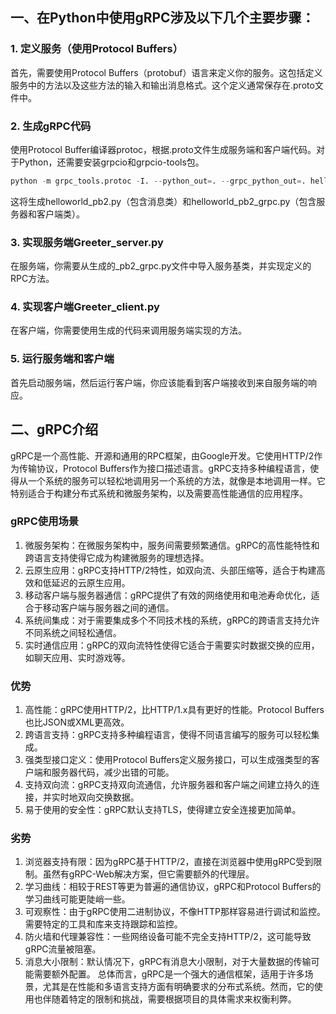 ## 一、在Python中使用gRPC涉及以下几个主要步骤：

### 1. 定义服务（使用Protocol Buffers）
首先，需要使用Protocol Buffers（protobuf）语言来定义你的服务。这包括定义服务中的方法以及这些方法的输入和输出消息格式。这个定义通常保存在.proto文件中。

### 2. 生成gRPC代码
使用Protocol Buffer编译器protoc，根据.proto文件生成服务端和客户端代码。对于Python，还需要安装grpcio和grpcio-tools包。
```python
python -m grpc_tools.protoc -I. --python_out=. --grpc_python_out=. helloworld.proto
```
这将生成helloworld_pb2.py（包含消息类）和helloworld_pb2_grpc.py（包含服务器和客户端类）。

### 3. 实现服务端Greeter_server.py
在服务端，你需要从生成的_pb2_grpc.py文件中导入服务基类，并实现定义的RPC方法。

### 4. 实现客户端Greeter_client.py
在客户端，你需要使用生成的代码来调用服务端实现的方法。

### 5. 运行服务端和客户端
首先启动服务端，然后运行客户端，你应该能看到客户端接收到来自服务端的响应。

## 二、gRPC介绍
gRPC是一个高性能、开源和通用的RPC框架，由Google开发。它使用HTTP/2作为传输协议，Protocol Buffers作为接口描述语言。gRPC支持多种编程语言，使得从一个系统的服务可以轻松地调用另一个系统的方法，就像是本地调用一样。它特别适合于构建分布式系统和微服务架构，以及需要高性能通信的应用程序。

### gRPC使用场景
1. 微服务架构：在微服务架构中，服务间需要频繁通信。gRPC的高性能特性和跨语言支持使得它成为构建微服务的理想选择。
2. 云原生应用：gRPC支持HTTP/2特性，如双向流、头部压缩等，适合于构建高效和低延迟的云原生应用。
3. 移动客户端与服务器通信：gRPC提供了有效的网络使用和电池寿命优化，适合于移动客户端与服务器之间的通信。
4. 系统间集成：对于需要集成多个不同技术栈的系统，gRPC的跨语言支持允许不同系统之间轻松通信。
5. 实时通信应用：gRPC的双向流特性使得它适合于需要实时数据交换的应用，如聊天应用、实时游戏等。

### 优势
1. 高性能：gRPC使用HTTP/2，比HTTP/1.x具有更好的性能。Protocol Buffers也比JSON或XML更高效。
2. 跨语言支持：gRPC支持多种编程语言，使得不同语言编写的服务可以轻松集成。
3. 强类型接口定义：使用Protocol Buffers定义服务接口，可以生成强类型的客户端和服务器代码，减少出错的可能。
4. 支持双向流：gRPC支持双向流通信，允许服务器和客户端之间建立持久的连接，并实时地双向交换数据。
5. 易于使用的安全性：gRPC默认支持TLS，使得建立安全连接更加简单。

### 劣势
1. 浏览器支持有限：因为gRPC基于HTTP/2，直接在浏览器中使用gRPC受到限制。虽然有gRPC-Web解决方案，但它需要额外的代理层。
2. 学习曲线：相较于REST等更为普遍的通信协议，gRPC和Protocol Buffers的学习曲线可能更陡峭一些。
3. 可观察性：由于gRPC使用二进制协议，不像HTTP那样容易进行调试和监控。需要特定的工具和库来支持跟踪和监控。
4. 防火墙和代理兼容性：一些网络设备可能不完全支持HTTP/2，这可能导致gRPC流量被阻塞。
5. 消息大小限制：默认情况下，gRPC有消息大小限制，对于大量数据的传输可能需要额外配置。
总体而言，gRPC是一个强大的通信框架，适用于许多场景，尤其是在性能和多语言支持方面有明确要求的分布式系统。然而，它的使用也伴随着特定的限制和挑战，需要根据项目的具体需求来权衡利弊。